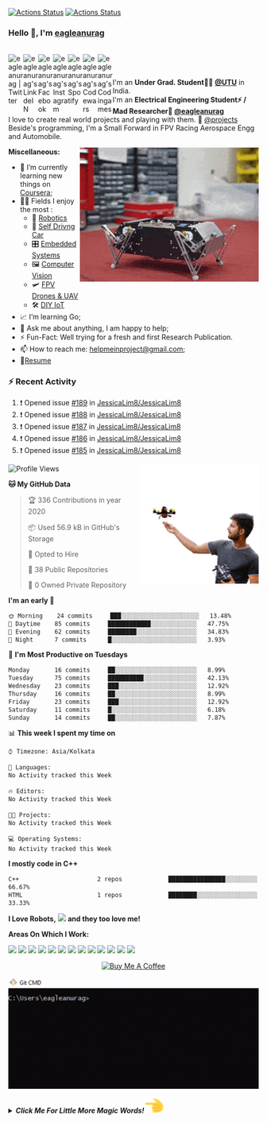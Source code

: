 [![Actions Status](https://github.com/eagleanurag/eagleanurag/workflows/wakatime-stats/badge.svg)]()
[![Actions Status](https://github.com/eagleanurag/eagleanurag/workflows/update-gh-activity/badge.svg)]()

### Hello 👋, I'm [eagleanurag](https://eagleanurag.github.io) 


<br/>
<a href="https://twitter.com/eagleanurag" target="_blank">
  <img align="left" alt="eagleanurag | Twitter" width="30px" src="https://image.flaticon.com/icons/svg/2111/2111703.svg" />
</a>
<a href="https://www.linkedin.com/in/eagleanurag" target="_blank">
  <img align="left" alt="eagleanurag's LinkdeIN" width="30px" src="https://image.flaticon.com/icons/svg/2111/2111465.svg" />
</a>
<a href="https://www.facebook.com/eagleanurag" target="_blank">
  <img align="left" alt="eagleanurag's Facebook" width="30px" src="https://image.flaticon.com/icons/svg/2111/2111342.svg" />
</a>
<a href="https://www.instagram.com/eagleanurag" target="_blank">
  <img align="left" alt="eagleanurag's Instagram" width="30px" src="https://image.flaticon.com/icons/svg/2111/2111421.svg" />
</a>
<a href="https://open.spotify.com/user/11147618695?si=zZFn6uAGRLyoU02lsG50GA" target="_blank">
  <img align="left" alt="eagleanurag's Spotify" width="30px" src="https://image.flaticon.com/icons/svg/2111/2111627.svg" />
</a>
<a href="https://www.codewars.com/users/eagleanurag" target="_blank">
  <img align="left" alt="eagleanurag's Codewars" width="30px" src="https://image.flaticon.com/icons/svg/993/993515.svg" />
</a>
<a href="https://www.codingame.com/profile/452b06c872f9773a58e7abff97b738a98661992" target="_blank">
  <img align="left" alt="eagleanurag's Codingames" width="30px" src="https://image.flaticon.com/icons/svg/2010/2010522.svg" />
</a> <br /> <br />

I'm an **Under Grad. Student👨‍🎓 [@UTU](https://uktech.ac.in/)** in India. <br />
I'm an **Electrical Engineering Student⚡ / Mad Researcher🤿 [@eagleanurag](https://www.eagleanurag.blogspot.com)**  <br />
I love to create real world projects and playing with them.  📢 [@projects](https://instagram.com/eagleanurag)  <br />
Beside's programming, I'm a Small Forward in FPV Racing Aerospace Engg and Automobile. <br />


</a>
<a href="https://eagleanurag.blogspot.com/" target="_blank">
  <img align="right" alt="GIF" src="https://raw.githubusercontent.com/eagleanurag/eagleanurag/master/img/doggo%20jumps.gif" />
</a>

  
**Miscellaneous:**

- 📖 I’m currently learning new things on [Coursera](https://www.coursera.org);
- 🤹🏽 Fields I enjoy the most :
  - 🤖 [Robotics](https://coursera.org/share/a237c8f82d157c1a3c5cd601e1da855f) 
  - 🚜 [Self Drivng Car](https://coursera.org/share/402fe3487673e5484084007a7bb66602)
  - 🎛  [Embedded Systems](https://coursera.org/share/d6b710bd5043dc3297f2f40473d0d4e1)
  - 🖼 [Computer Vision](https://coursera.org/share/60f858b3923d6089999b77303599f758)
  - 🛩️ [FPV Drones & UAV]()
  - 🛠 [DIY IoT](https://coursera.org/share/6db505a2616af40dca190c56600b7e13)
- 📈 I’m learning Go;
- 💬 Ask me about anything, I am happy to help;
- ⚡️ Fun-Fact: Well trying for a fresh and first Research Publication.
- 📫 How to reach me: <helpmeinproject@gmail.com>;
- 📝[Resume](https://github.com/eagleanurag/eagleanurag.github.io/raw/master/res/resume_jan20_eng.pdf)

 

### :zap: Recent Activity

<!--START_SECTION:activity-->
1. ❗️ Opened issue [#189](https://github.com//JessicaLim8/JessicaLim8/issues/189) in [JessicaLim8/JessicaLim8](https://github.com//JessicaLim8/JessicaLim8)
2. ❗️ Opened issue [#188](https://github.com//JessicaLim8/JessicaLim8/issues/188) in [JessicaLim8/JessicaLim8](https://github.com//JessicaLim8/JessicaLim8)
3. ❗️ Opened issue [#187](https://github.com//JessicaLim8/JessicaLim8/issues/187) in [JessicaLim8/JessicaLim8](https://github.com//JessicaLim8/JessicaLim8)
4. ❗️ Opened issue [#186](https://github.com//JessicaLim8/JessicaLim8/issues/186) in [JessicaLim8/JessicaLim8](https://github.com//JessicaLim8/JessicaLim8)
5. ❗️ Opened issue [#185](https://github.com//JessicaLim8/JessicaLim8/issues/185) in [JessicaLim8/JessicaLim8](https://github.com//JessicaLim8/JessicaLim8)
<!--END_SECTION:activity-->

</a>
<a href="https://coursera.org/share/161ae3ce943f2ef62458cb811910ff07" target="_blank">
  <img align="right" alt="GIF" src="https://raw.githubusercontent.com/eagleanurag/eagleanurag/master/img/metyro.gif" />
</a>

<!--START_SECTION:waka-->
![Profile Views](http://img.shields.io/badge/Profile%20Views-570-blue)

**🐱 My GitHub Data** 

> 🏆 336 Contributions in year 2020
 > 
> 📦 Used 56.9 kB in GitHub's Storage 
 > 
> 💼 Opted to Hire
 > 
> 📜 38 Public Repositories 
 > 
> 🔑 0 Owned Private Repository 
 > 
**I'm an early 🐤** 

```text
🌞 Morning    24 commits     ███░░░░░░░░░░░░░░░░░░░░░░   13.48% 
🌆 Daytime    85 commits     ████████████░░░░░░░░░░░░░   47.75% 
🌃 Evening    62 commits     ████████░░░░░░░░░░░░░░░░░   34.83% 
🌙 Night      7 commits      █░░░░░░░░░░░░░░░░░░░░░░░░   3.93%

```
📅 **I'm Most Productive on Tuesdays** 

```text
Monday       16 commits     ██░░░░░░░░░░░░░░░░░░░░░░░   8.99% 
Tuesday      75 commits     ██████████░░░░░░░░░░░░░░░   42.13% 
Wednesday    23 commits     ███░░░░░░░░░░░░░░░░░░░░░░   12.92% 
Thursday     16 commits     ██░░░░░░░░░░░░░░░░░░░░░░░   8.99% 
Friday       23 commits     ███░░░░░░░░░░░░░░░░░░░░░░   12.92% 
Saturday     11 commits     █░░░░░░░░░░░░░░░░░░░░░░░░   6.18% 
Sunday       14 commits     ██░░░░░░░░░░░░░░░░░░░░░░░   7.87%

```


📊 **This week I spent my time on** 

```text
⌚︎ Timezone: Asia/Kolkata

💬 Languages: 
No Activity tracked this Week

🔥 Editors: 
No Activity tracked this Week

🐱‍💻 Projects: 
No Activity tracked this Week

💻 Operating Systems: 
No Activity tracked this Week

```

**I mostly code in C++** 

```text
C++                      2 repos             ████████████████░░░░░░░░░   66.67% 
HTML                     1 repos             ████████░░░░░░░░░░░░░░░░░   33.33%

```



<!--END_SECTION:waka-->





**I Love Robots,** <code><img height="35" src="https://image.flaticon.com/icons/png/512/35/35486.png"></code> **and they too love me!**


**Areas On Which I Work:**  

<code><img height="50" src="https://image.flaticon.com/icons/svg/1596/1596639.svg"></code>
<code><img height="50" src="https://image.flaticon.com/icons/svg/944/944179.svg"></code>
<code><img height="50" src="https://image.flaticon.com/icons/svg/2942/2942156.svg"></code>
<code><img height="50" src="https://image.flaticon.com/icons/svg/2235/2235061.svg"></code>
<code><img height="50" src="https://image.flaticon.com/icons/svg/3003/3003696.svg"></code>
<code><img height="50" src="https://image.flaticon.com/icons/svg/2885/2885535.svg"></code>
<code><img height="50" src="https://image.flaticon.com/icons/svg/3056/3056301.svg"></code>
<code><img height="50" src="https://image.flaticon.com/icons/svg/1680/1680899.svg"></code>
<code><img height="50" src="https://image.flaticon.com/icons/svg/3118/3118399.svg"></code>
<code><img height="50" src="https://cdn.icon-icons.com/icons2/1508/PNG/512/matlab_104289.png"></code>
<code><img height="50" src="https://image.flaticon.com/icons/svg/1628/1628182.svg"></code>
<code><img height="50" src="https://image.flaticon.com/icons/png/512/2085/2085061.png"></code>
<code><img height="50" src="https://image.flaticon.com/icons/svg/2535/2535543.svg"></code>
  

<p align="center">
<a href="https://www.buymeacoffee.com/eagleanurag" target="_blank"><img src="https://cdn.buymeacoffee.com/buttons/default-red.png" alt="Buy Me A Coffee" height="40" width="170" ></a>
</p>


  <img align="center" alt="GIF" src="https://raw.githubusercontent.com/eagleanurag/eagleanurag/master/img/eaglecmd.gif" />



***<details><summary>Click Me For Little More Magic Words!<img height="35" alt="GIF" src="https://raw.githubusercontent.com/eagleanurag/eagleanurag/master/img/left.gif" /></summary>***

  So from the very beginning, I was a bit passionate about robotics related stuff 
  and always wanted to be an Engineer in Defence Services. I love Drones and UAV, 
  as flying FPV Racing Drones is my Hobby. I remember I made nearly hundreds of 
  Electronics, Electrical, Programming, Robotics, Mechanical subjects based projects
  from myself and also for Final Year Students of Engineering. 

  -----

  Professionally I-m good in Arduino Programming and Open-Source Hardware Development. 
  Familiar with the electrical system of two/four-wheel Vehicle. Being FPV pilot I know
  about Drone-UAV Design, Manufacturing and Aeromodeling.. 


<img align="left" alt="GIF" src="https://raw.githubusercontent.com/eagleanurag/eagleanurag/master/img/ind.gif" />

<img align="right" alt="GIF" src="https://raw.githubusercontent.com/eagleanurag/eagleanurag/master/img/ind.gif" />
</details>
